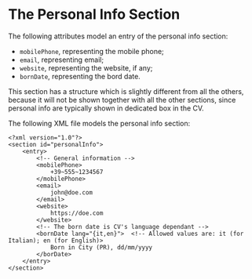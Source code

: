 # The Personal Info Section
The following attributes model an entry of the personal info section:
 - `mobilePhone`, representing the mobile phone;
 - `email`, representing email;
 - `website`, representing the website, if any;
 - `bornDate`, representing the bord date.

This section has a structure which is slightly different from all the others, because it will not be shown together with all the other sections, since personal info are typically shown in dedicated box in the CV.

The following XML file models the personal info section:

    <?xml version="1.0"?>
    <section id="personalInfo">
        <entry>
            <!-- General information -->
            <mobilePhone>
                +39~555~1234567
            </mobilePhone>
            <email>
                john@doe.com
            </email>
            <website>
                https://doe.com
            </website>
            <!-- The born date is CV's language dependant -->
            <bornDate lang="{it,en}">  <!-- Allowed values are: it (for Italian); en (for English)>
                Born in City (PR), dd/mm/yyyy
            </borDate>
        </entry>
    </section>